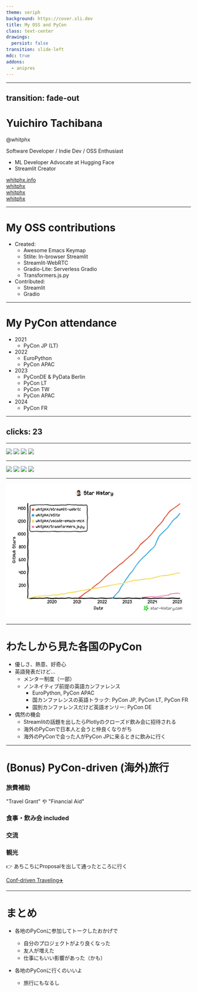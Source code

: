 ```yaml
---
theme: seriph
background: https://cover.sli.dev
title: My OSS and PyCon
class: text-center
drawings:
  persist: false
transition: slide-left
mdc: true
addons:
  - anipres
---
```


---
transition: fade-out
---

# Yuichiro Tachibana

@whitphx

Software Developer / Indie Dev / OSS Enthusiast

<v-clicks>

- ML Developer Advocate at Hugging Face
- Streamlit Creator

</v-clicks>

<div my-10 w-min flex="~ gap-1" items-center justify-center v-click>
  <div i-ri-user-3-line op50 ma text-xl />
  <div><a href="https://whitphx.info/" target="_blank" class="border-none! font-300">whitphx.info</a></div>
  <div i-ri-github-line op50 ma text-xl ml4/>
  <div><a href="https://github.com/whitphx" target="_blank" class="border-none! font-300">whitphx</a></div>
  <div i-ri-linkedin-line op50 ma text-xl ml4/>
  <div><a href="https://www.linkedin.com/in/whitphx/" target="_blank" class="border-none! font-300">whitphx</a></div>
  <div i-ri-twitter-x-line op50 ma text-xl ml4/>
  <div><a href="https://twitter.com/whitphx" target="_blank" class="border-none! font-300">whitphx</a></div>
</div>

---

# My OSS contributions

- Created:
  - Awesome Emacs Keymap
  - Stlite: In-browser Streamlit
    <!-- - PyScriptが[PyCon US 2022で発表された](https://www.youtube.com/watch?v=qKfkCY7cmBQ&list=PL2Uw4_HvXqvYeXy8ab7iRHjA-9HiYhRQl)のに触発され -->
  - Streamlit-WebRTC
  - Gradio-Lite: Serverless Gradio
  - Transformers.js.py
  <!-- - Anipres -->
- Contributed:
  - Streamlit
  - Gradio

---

# My PyCon attendance

- 2021
  - PyCon JP (LT)
- 2022
  - EuroPython
  - PyCon APAC
- 2023
  - PyConDE & PyData Berlin
  - PyCon LT
  - PyCon TW
  - PyCon APAC
- 2024
  - PyCon FR

---
clicks: 23
---

<SlidevAnipres id="timeline" />


---

<div grid grid-cols-2 grid-rows-2 gap-4 h-full absolute top-0 left-0>
  <img src="./pyconlt2023/5R7A2914.JPG" />
  <img src="./pyconlt2023/5R7A3050.JPG" />
  <img src="./pycontw2023/PXL_20230903_124942666.jpg" />
  <img src="./pycontw2023/IMG_2257.jpg" />
</div>

---

<div grid grid-cols-2 grid-rows-2 gap-4 h-full absolute top-0 left-0>
  <img src="./pycontw2023/DSC_3364.JPG" />
  <img src="./pyconde2023/PyConDe 19.04.2023-2113.jpg" />
  <img src="./pyconde2023/PyConDe 19.04.2023-2147.jpg" />
  <img src="./europython2022/PXL_20220712_183854051.MP.jpg" />
</div>

---

<div h-full w-full flex items-center justify-center>
  <img src="./public/star-history-202528.png" max-h-full max-w-full />
</div>

---

# わたしから見た各国のPyCon

<v-clicks>

- 優しさ、熱意、好奇心
- 英語発表だけど…
  - メンター制度（一部）
  - ノンネイティブ前提の英語カンファレンス
    - EuroPython, PyCon APAC
    - 国カンファレンスの英語トラック: PyCon JP, PyCon LT, PyCon FR
    - 国別カンファレンスだけど英語オンリー: PyCon DE
- 偶然の機会
  - Streamlitの話題を出したらPlotlyのクローズド飲み会に招待される
  - 海外のPyConで日本人と会うと仲良くなりがち
  - 海外のPyConで会った人がPyCon JPに来るときに飲みに行く

</v-clicks>

---

# (Bonus) PyCon-driven (海外)旅行

<div grid grid-cols-2 gap-4 h-80>
  <div v-click border-rounded px3 py3 pb-12 relative from-sky:20 to-fuchsia:15 bg-gradient-to-br>
    <h3 text-xl text-teal-800>旅費補助</h3>
    <div p-2>
      "Travel Grant" や "Financial Aid"
    </div>
  </div>

  <div v-click border-rounded px3 py3 pb-12 relative from-sky:20 to-fuchsia:15 bg-gradient-to-br >
    <h3 text-xl text-teal-800>食事・飲み会 included</h3>
    <div>
    </div>
  </div>

  <div v-click border-rounded px3 py3 pb-12 relative from-sky:20 to-fuchsia:15 bg-gradient-to-br >
    <h3 text-xl text-teal-800>交流</h3>
    <div>
    </div>
  </div>

  <div v-click border-rounded px3 py3 pb-12 relative from-sky:20 to-fuchsia:15 bg-gradient-to-br >
    <h3 text-xl text-teal-800>観光</h3>
    <div>
      <!-- <iframe src="https://ep2025.europython.eu/explore/" w-full w-30 /> -->
    </div>
  </div>
</div>

<v-click>

👉 あちこちにProposalを出して通ったところに行く

</v-click>

<v-click>

[Conf-driven Traveling✈️](https://www.whitphx.info/posts/20230511-conference-driven-travels/)

</v-click>

---

# まとめ

<v-clicks depth="2">

- 各地のPyConに参加してトークしたおかげで
  - 自分のプロジェクトがより良くなった
  - 友人が増えた
  - 仕事にもいい影響があった（かも）

- 各地のPyConに行くのいいよ
  - 旅行にもなるし

</v-clicks>
